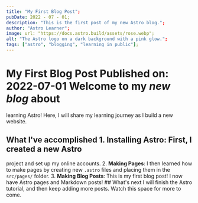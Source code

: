 ```yaml
---
title: "My First Blog Post";
pubDate: 2022 - 07 - 01;
description: "This is the first post of my new Astro blog.";
author: "Astro Learner";
image: url: "https://docs.astro.build/assets/rose.webp";
alt: "The Astro logo on a dark background with a pink glow.";
tags: ["astro", "blogging", "learning in public"];
---
```


# My First Blog Post Published on: 2022-07-01 Welcome to my _new blog_ about
learning Astro! Here, I will share my learning journey as I build a new website.
## What I've accomplished 1. **Installing Astro**: First, I created a new Astro
project and set up my online accounts. 2. **Making Pages**: I then learned how
to make pages by creating new `.astro` files and placing them in the
`src/pages/` folder. 3. **Making Blog Posts**: This is my first blog post! I now
have Astro pages and Markdown posts! ## What's next I will finish the Astro
tutorial, and then keep adding more posts. Watch this space for more to come.
